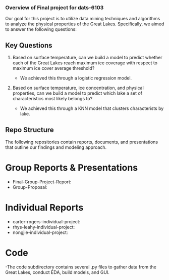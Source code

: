 ### Overview of Final project for dats-6103

Our goal for this project is to utilize data mining techniques and algorithms to analyze the physical properties of the Great Lakes. Specifically, we aimed to answer the following questions: 

## Key Questions

1. Based on surface temperature, can we build a model to predict whether each of the Great Lakes reach maximum ice coverage with respect to maximum ice cover average threshold?
    - We achieved this through a logistic regression model. 

2. Based on surface temperature, ice concentration, and physical properties, can we build a model to predict which lake a set of characteristics most likely belongs to?   
    - We achieved this through a KNN model that clusters characterists by lake.  


## Repo Structure

The following repositories contain reports, documents, and presentations that outline our findings and modeling approach.

# Group Reports & Presentations
- Final-Group-Project-Report:
- Group-Proposal:

# Individual Reports 
- carter-rogers-individual-project:
- rhys-leahy-individual-project:
- nongjie-individual-project:

# Code
    
-The code subdirectory contains several .py files to gather data from the Great Lakes, conduct EDA, build models, and GUI. 
